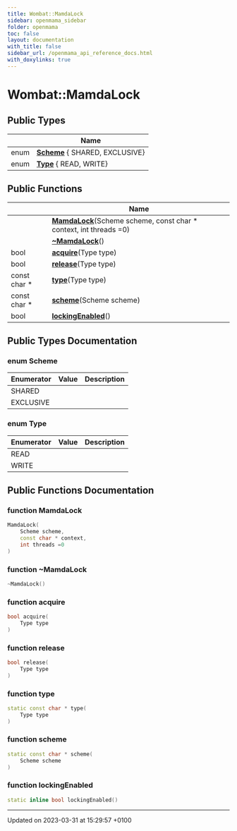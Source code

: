 ```yaml
---
title: Wombat::MamdaLock
sidebar: openmama_sidebar
folder: openmama
toc: false
layout: documentation
with_title: false
sidebar_url: /openmama_api_reference_docs.html
with_doxylinks: true
---
```


# Wombat::MamdaLock





## Public Types

|                | Name           |
| -------------- | -------------- |
| enum| **[Scheme](classWombat_1_1MamdaLock.html#enum-scheme)** { SHARED, EXCLUSIVE} |
| enum| **[Type](classWombat_1_1MamdaLock.html#enum-type)** { READ, WRITE} |

## Public Functions

|                | Name           |
| -------------- | -------------- |
| | **[MamdaLock](classWombat_1_1MamdaLock.html#function-mamdalock)**(Scheme scheme, const char * context, int threads =0) |
| | **[~MamdaLock](classWombat_1_1MamdaLock.html#function-~mamdalock)**() |
| bool | **[acquire](classWombat_1_1MamdaLock.html#function-acquire)**(Type type) |
| bool | **[release](classWombat_1_1MamdaLock.html#function-release)**(Type type) |
| const char * | **[type](classWombat_1_1MamdaLock.html#function-type)**(Type type) |
| const char * | **[scheme](classWombat_1_1MamdaLock.html#function-scheme)**(Scheme scheme) |
| bool | **[lockingEnabled](classWombat_1_1MamdaLock.html#function-lockingenabled)**() |

## Public Types Documentation

### enum Scheme

| Enumerator | Value | Description |
| ---------- | ----- | ----------- |
| SHARED | |   |
| EXCLUSIVE | |   |




### enum Type

| Enumerator | Value | Description |
| ---------- | ----- | ----------- |
| READ | |   |
| WRITE | |   |




## Public Functions Documentation

### function MamdaLock

```cpp
MamdaLock(
    Scheme scheme,
    const char * context,
    int threads =0
)
```


### function ~MamdaLock

```cpp
~MamdaLock()
```


### function acquire

```cpp
bool acquire(
    Type type
)
```


### function release

```cpp
bool release(
    Type type
)
```


### function type

```cpp
static const char * type(
    Type type
)
```


### function scheme

```cpp
static const char * scheme(
    Scheme scheme
)
```


### function lockingEnabled

```cpp
static inline bool lockingEnabled()
```


-------------------------------

Updated on 2023-03-31 at 15:29:57 +0100